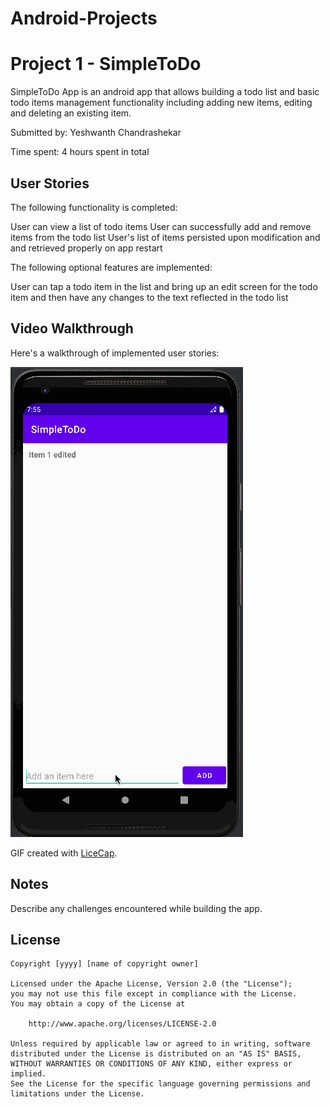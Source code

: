# Android-Projects

# Project 1 - SimpleToDo

SimpleToDo App is an android app that allows building a todo list and basic todo items management functionality including adding new items, editing and deleting an existing item.

Submitted by: Yeshwanth Chandrashekar

Time spent: 4 hours spent in total

## User Stories

The following functionality is completed:

User can view a list of todo items
User can successfully add and remove items from the todo list
User's list of items persisted upon modification and and retrieved properly on app restart

The following optional features are implemented:

User can tap a todo item in the list and bring up an edit screen for the todo item and then have any changes to the text reflected in the todo list

## Video Walkthrough

Here's a walkthrough of implemented user stories:

<img src='SimpleToDo.gif' title='Video Walkthrough' width='' alt='Video Walkthrough' />

GIF created with [LiceCap](http://www.cockos.com/licecap/).

## Notes

Describe any challenges encountered while building the app.

## License

    Copyright [yyyy] [name of copyright owner]

    Licensed under the Apache License, Version 2.0 (the "License");
    you may not use this file except in compliance with the License.
    You may obtain a copy of the License at

        http://www.apache.org/licenses/LICENSE-2.0

    Unless required by applicable law or agreed to in writing, software
    distributed under the License is distributed on an "AS IS" BASIS,
    WITHOUT WARRANTIES OR CONDITIONS OF ANY KIND, either express or implied.
    See the License for the specific language governing permissions and
    limitations under the License.
